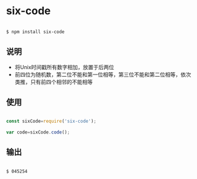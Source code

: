 # six-code

```bash

$ npm install six-code

```

## 说明

* 将Unix时间戳所有数字相加，放置于后两位
* 前四位为随机数，第二位不能和第一位相等，第三位不能和第二位相等，依次类推，只有前四个相邻的不能相等

## 使用

```js

const sixCode=require('six-code');
 
var code=sixCode.code();

```
## 输出

```bash

$ 045254

```
